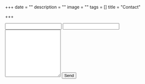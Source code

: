 +++
date = ""
description = ""
image = ""
tags = []
title = "Contact"

+++
<form action="https://examples.webscript.io/contact" method="post">
	<input type="text" name="replyto" />
	<input type="text" name="subject" />
	<textarea name="body" rows="10"></textarea>
	<script src="https://www.google.com/recaptcha/api/challenge?k=<RECAPTCHA PUBLIC KEY>"></script>
	<button type="submit">Send</button>
</form>